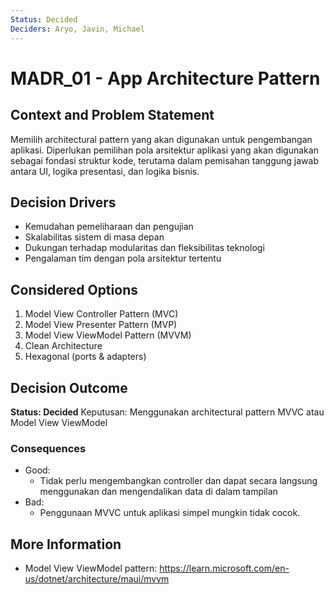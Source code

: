 ```yaml
---
Status: Decided
Deciders: Aryo, Javin, Michael
---
```


# MADR_01 - App Architecture Pattern

## Context and Problem Statement

Memilih architectural pattern yang akan digunakan untuk pengembangan aplikasi. Diperlukan pemilihan pola arsitektur aplikasi yang akan digunakan sebagai fondasi struktur kode, terutama dalam pemisahan tanggung jawab antara UI, logika presentasi, dan logika bisnis.

## Decision Drivers

- Kemudahan pemeliharaan dan pengujian
- Skalabilitas sistem di masa depan
- Dukungan terhadap modularitas dan fleksibilitas teknologi
- Pengalaman tim dengan pola arsitektur tertentu

## Considered Options

1. Model View Controller Pattern (MVC)
1. Model View Presenter Pattern (MVP)
1. Model View ViewModel Pattern (MVVM)
1. Clean Architecture
1. Hexagonal (ports & adapters)

## Decision Outcome

**Status: Decided**
Keputusan: Menggunakan architectural pattern MVVC atau Model View ViewModel

### Consequences

- Good:
    - Tidak perlu mengembangkan controller dan dapat secara langsung menggunakan dan mengendalikan data di dalam tampilan
- Bad:
    - Penggunaan MVVC untuk aplikasi simpel mungkin tidak cocok.

## More Information

- Model View ViewModel pattern: https://learn.microsoft.com/en-us/dotnet/architecture/maui/mvvm